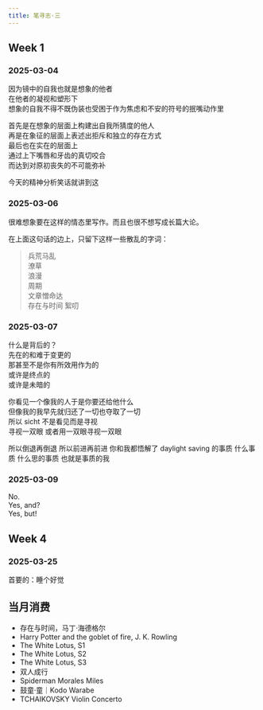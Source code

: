 ```yaml
---
title: 笔寻志·三
---
```


## Week 1

### 2025-03-04

因为镜中的自我也就是想象的他者  
在他者的凝视和塑形下  
想象的自我不得不既伪装也受困于作为焦虑和不安的符号的抿嘴动作里

首先是在想象的层面上构建出自我所猜度的他人  
再是在象征的层面上表述出拒斥和独立的存在方式  
最后也在实在的层面上  
通过上下嘴唇和牙齿的真切咬合  
而达到对原初丧失的不可能弥补

今天的精神分析笑话就讲到这

### 2025-03-06

很难想象要在这样的情态里写作。而且也很不想写成长篇大论。

在上面这句话的边上，只留下这样一些散乱的字词：  
> 兵荒马乱  
> 潦草  
> 浪漫  
> 周期  
> 文章憎命达  
> 存在与时间 絮叨

### 2025-03-07

什么是背后的？  
先在的和难于变更的  
那甚至不是你有所效用作为的  
或许是终点的  
或许是未暗的

你看见一个像我的人于是你要还给他什么  
但像我的我早先就归还了一切也夺取了一切  
所以 sicht 不是看见而是寻视  
寻视一双眼 或者用一双眼寻视一双眼

所以倒退再倒退 所以前进再前进
你和我都悟解了 daylight saving 的事质
什么事质 什么思的事质
也就是事质的我

### 2025-03-09

No.  
Yes, and?  
Yes, but!

## Week 4

### 2025-03-25

首要的：睡个好觉

## 当月消费

* 存在与时间，马丁·海德格尔
* Harry Potter and the goblet of fire, J. K. Rowling
* The White Lotus, S1
* The White Lotus, S2
* The White Lotus, S3
* 双人成行
* Spiderman Morales Miles
* 鼓童·童｜Kodo Warabe
* TCHAIKOVSKY Violin Concerto
